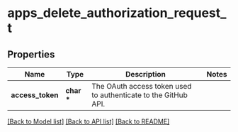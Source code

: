 # apps_delete_authorization_request_t

## Properties
Name | Type | Description | Notes
------------ | ------------- | ------------- | -------------
**access_token** | **char \*** | The OAuth access token used to authenticate to the GitHub API. | 

[[Back to Model list]](../README.md#documentation-for-models) [[Back to API list]](../README.md#documentation-for-api-endpoints) [[Back to README]](../README.md)



